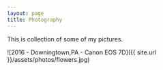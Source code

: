 ```yaml
---
layout: page
title: Photography
---
```


This is collection of some of my pictures.

![2016 - Downingtown,PA - Canon EOS 7D]({{ site.url }}/assets/photos/flowers.jpg)
